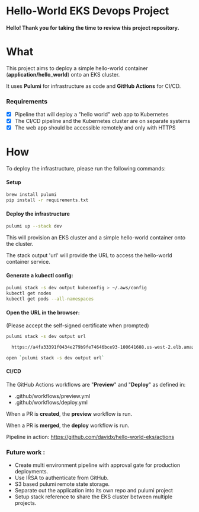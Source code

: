 # Hello-World EKS Devops Project

#### Hello! Thank you for taking the time to review this project repository.

# What


This project aims to deploy a simple hello-world container (**application/hello_world**) onto an EKS cluster.

It uses **Pulumi** for infrastructure as code and **GitHub Actions** for CI/CD.

### Requirements
- [x] Pipeline that will deploy a "hello world" web app to Kubernetes
- [x] The CI/CD pipeline and the Kubernetes cluster are on separate systems
- [x] The web app should be accessible remotely and only with HTTPS

# How 

To deploy the infrastructure, please run the following commands:
#### Setup
```bash
brew install pulumi
pip install -r requirements.txt
```

#### Deploy the infrastructure
```bash
pulumi up --stack dev
```
This will provision an EKS cluster and a simple hello-world container onto the cluster.

The stack output 'url' will provide the URL to access the hello-world container service.

#### Generate a kubectl config:
```bash
pulumi stack -s dev output kubeconfig > ~/.aws/config
kubectl get nodes
kubectl get pods --all-namespaces
```

#### Open the URL in the browser: 
(Please accept the self-signed certificate when prompted)
```bash
pulumi stack -s dev output url 

  https://a4fa33391f0434e279b9fe74646bce93-100641608.us-west-2.elb.amazonaws.com

open `pulumi stack -s dev output url`        
```


#### CI/CD

The GitHub Actions workflows are "**Preview**" and "**Deploy**" as defined in:
- .github/workflows/preview.yml
- .github/workflows/deploy.yml

When a PR is **created**, the **preview** workflow is run.

When a PR is **merged**, the **deploy** workflow is run.

Pipeline in action: https://github.com/davidx/hello-world-eks/actions

### Future work :

- Create multi environment pipeline with approval gate for production deployments.
- Use IRSA to authenticate from GitHub.
- S3 based pulumi remote state storage. 
- Separate out the application into its own repo and pulumi project
- Setup stack reference to share the EKS cluster between multiple projects.

